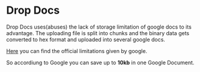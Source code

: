 # Drop Docs

Drop Docs uses(abuses) the lack of storage limitation of google docs to its advantage.
The uploading file is split into chunks and the binary data gets converted to hex format and uploaded into several google docs.

[Here](http://https://support.google.com/drive/answer/37603?hl=en "Here") you can find the official limitations given by google.

So accordiung to Google you can save up to **10kb** in one Google Document.
